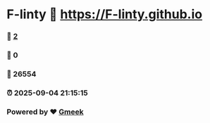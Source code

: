 # F-linty :link: https://F-linty.github.io 
### :page_facing_up: [2](https://F-linty.github.io/tag.html) 
### :speech_balloon: 0 
### :hibiscus: 26554 
### :alarm_clock: 2025-09-04 21:15:15 
### Powered by :heart: [Gmeek](https://github.com/Meekdai/Gmeek)
